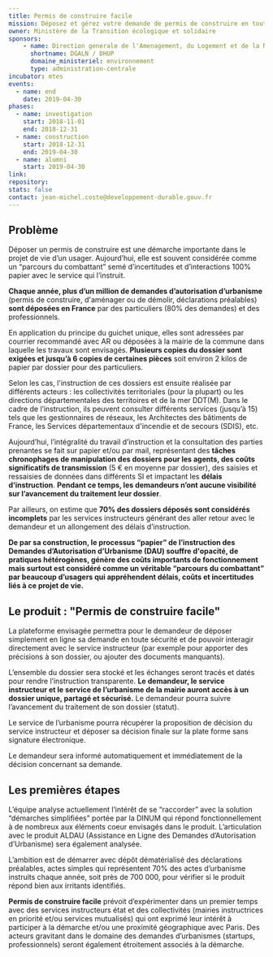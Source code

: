 ```yaml
---
title: Permis de construire facile
mission: Déposez et gérez votre demande de permis de construire en toute simplicité
owner: Ministère de la Transition écologique et solidaire
sponsors:
    - name: Direction generale de l'Amenagement, du Logement et de la Nature / Direction de l'habitat, de l'urbanisme et des paysages
      shortname: DGALN / DHUP
      domaine_ministeriel: environnement
      type: administration-centrale
incubator: mtes
events:
  - name: end
    date: 2019-04-30
phases:
  - name: investigation
    start: 2018-11-01
    end: 2018-12-31
  - name: construction
    start: 2018-12-31
    end: 2019-04-30
  - name: alumni
    start: 2019-04-30
link:
repository: 
stats: false
contact: jean-michel.coste@developpement-durable.gouv.fr 
---
```


## Problème

Déposer un permis de construire est une démarche importante dans le projet de vie d’un usager. Aujourd’hui, elle est souvent considérée comme un “parcours du combattant” semé d’incertitudes et d’interactions 100% papier avec le service qui l’instruit. 

**Chaque année, plus d’un million de demandes d’autorisation d’urbanisme** (permis de construire, d'aménager ou de démolir, déclarations préalables) **sont déposées en France** par des particuliers (80% des demandes) et des professionnels.

En application du principe du guichet unique, elles sont adressées par courrier recommandé avec AR ou déposées à la mairie de la commune dans laquelle les travaux sont envisagés. **Plusieurs copies du dossier sont exigées et jusqu’à 6 copies de certaines pièces** soit environ 2 kilos de papier par dossier pour des particuliers.

Selon les cas, l'instruction de ces dossiers est ensuite réalisée par différents acteurs : les collectivités territoriales (pour la plupart) ou les directions départementales des territoires et de la mer DDT(M). Dans le cadre de l’instruction, ils peuvent consulter différents services (jusqu’à 15) tels que les gestionnaires de réseaux, les Architectes des bâtiments de France, les Services départementaux d'incendie et de secours (SDIS), etc.

Aujourd’hui, l’intégralité du travail d’instruction et la consultation des parties prenantes se fait sur papier et/ou par mail, représentant des **tâches chronophages de manipulation des dossiers pour les agents, des coûts significatifs de transmission** (5 € en moyenne par dossier), des saisies et ressaisies de données dans différents SI et impactant les **délais d’instruction**. **Pendant ce temps, les demandeurs n’ont aucune visibilité sur l’avancement du traitement leur dossier**.

Par ailleurs, on estime que **70% des dossiers déposés sont considérés incomplets** par les services instructeurs générant des aller retour avec le demandeur et un allongement des délais d’instruction. 

**De par sa construction, le processus “papier” de l’instruction des Demandes d’Autorisation d’Urbanisme (DAU) souffre d'opacité, de pratiques hétérogènes, génère des coûts importants de fonctionnement mais surtout est considéré comme un véritable “parcours du combattant” par beaucoup d’usagers qui appréhendent délais, coûts et incertitudes liés à ce projet de vie.**

## Le produit : "Permis de construire facile"

La plateforme envisagée permettra pour le demandeur de déposer simplement en ligne sa demande en toute sécurité et de pouvoir interagir directement avec le service instructeur (par exemple pour apporter des précisions à son dossier, ou ajouter des documents manquants).

L’ensemble du dossier sera stocké et les échanges seront tracés et datés pour rendre l’instruction transparente. **Le demandeur, le service instructeur et le service de l’urbanisme de la mairie auront accès à un dossier unique, partagé et sécurisé.** Le demandeur pourra suivre l’avancement du traitement de son dossier (statut). 

Le service de l’urbanisme pourra récupérer la proposition de décision du service instructeur et déposer sa décision finale sur la plate forme sans signature électronique.

Le demandeur sera informé automatiquement et immédiatement de la décision concernant sa demande.

## Les premières étapes 

L’équipe analyse actuellement l’intérêt de se “raccorder” avec la solution “démarches simplifiées” portée par la DINUM qui répond fonctionnellement à de nombreux aux éléments coeur envisagés dans le produit. L’articulation avec le produit ALDAU (Assistance en Ligne des Demandes d’Autorisation d’Urbanisme) sera également analysée.

L’ambition est de démarrer avec dépôt dématérialisé des déclarations préalables, actes simples qui représentent 70% des actes d’urbanisme instruits chaque année, soit près de 700 000, pour vérifier si le produit répond bien aux irritants identifiés.

**Permis de construire facile** prévoit d’expérimenter dans un premier temps avec des services instructeurs état et des collectivités (mairies instructrices en priorité et/ou services mutualisés) qui ont exprimé leur intérêt à participer à la démarche et/ou une proximité géographique avec Paris. Des acteurs gravitant dans le domaine des demandes d’urbanismes (startups, professionnels) seront également étroitement associés à la démarche. 

